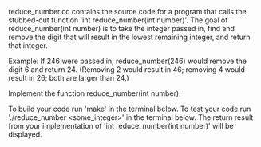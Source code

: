 reduce_number.cc contains the source code for a program that calls the stubbed-out 
function 'int reduce_number(int number)'. The goal of reduce_number(int number) is 
to take the integer passed in, find and remove the digit that will result in the 
lowest remaining integer, and return that integer.

Example: If 246 were passed in, reduce_number(246) would remove the digit 6 and
return 24. (Removing 2 would result in 46; removing 4 would result in 26; both
are larger than 24.)

Implement the function reduce_number(int number).

To build your code run 'make' in the terminal below.
To test your code run './reduce_number <some_integer>' in the terminal below. 
The return result from your implementation of 'int reduce_number(int number)' 
will be displayed.
